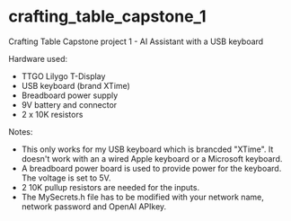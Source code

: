 # crafting_table_capstone_1
Crafting Table Capstone project 1 - AI Assistant with a USB keyboard

Hardware used:
* TTGO Lilygo T-Display
* USB keyboard (brand XTime)
* Breadboard power supply
* 9V battery and connector
* 2 x 10K resistors

Notes:
* This only works for my USB keyboard which is brancded "XTime". It doesn't work with an a wired Apple keyboard or a Microsoft keyboard.
* A breadboard power board is used to provide power for the keyboard. The voltage is set to 5V.
* 2 10K pullup resistors are needed for the inputs.
* The MySecrets.h file has to be modified with your network name, network password and OpenAI APIkey.

